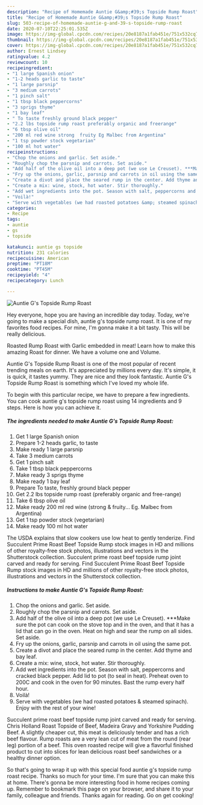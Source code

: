 ```yaml
---
description: "Recipe of Homemade Auntie G&amp;#39;s Topside Rump Roast"
title: "Recipe of Homemade Auntie G&amp;#39;s Topside Rump Roast"
slug: 503-recipe-of-homemade-auntie-g-and-39-s-topside-rump-roast
date: 2020-07-10T22:25:01.535Z
image: https://img-global.cpcdn.com/recipes/20e8187a1fab451e/751x532cq70/auntie-gs-topside-rump-roast-recipe-main-photo.jpg
thumbnail: https://img-global.cpcdn.com/recipes/20e8187a1fab451e/751x532cq70/auntie-gs-topside-rump-roast-recipe-main-photo.jpg
cover: https://img-global.cpcdn.com/recipes/20e8187a1fab451e/751x532cq70/auntie-gs-topside-rump-roast-recipe-main-photo.jpg
author: Ernest Lindsey
ratingvalue: 4.2
reviewcount: 10
recipeingredient:
- "1 large Spanish onion"
- "1-2 heads garlic to taste"
- "1 large parsnip"
- "3 medium carrots"
- "1 pinch salt"
- "1 tbsp black peppercorns"
- "3 sprigs thyme"
- "1 bay leaf"
- " To taste freshly ground black pepper"
- "2.2 lbs topside rump roast preferably organic and freerange"
- "6 tbsp olive oil"
- "200 ml red wine strong  fruity Eg Malbec from Argentina"
- "1 tsp powder stock vegetarian"
- "100 ml hot water"
recipeinstructions:
- "Chop the onions and garlic. Set aside."
- "Roughly chop the parsnip and carrots. Set aside."
- "Add half of the olive oil into a deep pot (we use Le Creuset). ***Make sure the pot can cook on the stove top and in the oven, and that it has a lid that can go in the oven. Heat on high and sear the rump on all sides. Set aside."
- "Fry up the onions, garlic, parsnip and carrots in oil using the same pot."
- "Create a divot and place the seared rump in the center. Add thyme and bay leaf."
- "Create a mix: wine, stock, hot water. Stir thoroughly."
- "Add wet ingredients into the pot. Season with salt, peppercorns and cracked black pepper. Add lid to pot (to seal in heat). Preheat oven to 200C and cook in the oven for 90 minutes. Bast the rump every half hour."
- "Voilà!"
- "Serve with vegetables (we had roasted potatoes &amp; steamed spinach). Enjoy with the rest of your wine!"
categories:
- Recipe
tags:
- auntie
- gs
- topside

katakunci: auntie gs topside 
nutrition: 231 calories
recipecuisine: American
preptime: "PT18M"
cooktime: "PT45M"
recipeyield: "4"
recipecategory: Lunch

---
```



![Auntie G&#39;s Topside Rump Roast](https://img-global.cpcdn.com/recipes/20e8187a1fab451e/751x532cq70/auntie-gs-topside-rump-roast-recipe-main-photo.jpg)

Hey everyone, hope you are having an incredible day today. Today, we're going to make a special dish, auntie g&#39;s topside rump roast. It is one of my favorites food recipes. For mine, I'm gonna make it a bit tasty. This will be really delicious.

Roasted Rump Roast with Garlic embedded in meat! Learn how to make this amazing Roast for dinner. We have a volume one and Volume.

Auntie G&#39;s Topside Rump Roast is one of the most popular of recent trending meals on earth. It's appreciated by millions every day. It's simple, it is quick, it tastes yummy. They are nice and they look fantastic. Auntie G&#39;s Topside Rump Roast is something which I've loved my whole life.


To begin with this particular recipe, we have to prepare a few ingredients. You can cook auntie g&#39;s topside rump roast using 14 ingredients and 9 steps. Here is how you can achieve it.

<!--inarticleads1-->

##### The ingredients needed to make Auntie G&#39;s Topside Rump Roast:

1. Get 1 large Spanish onion
1. Prepare 1-2 heads garlic, to taste
1. Make ready 1 large parsnip
1. Take 3 medium carrots
1. Get 1 pinch salt
1. Take 1 tbsp black peppercorns
1. Make ready 3 sprigs thyme
1. Make ready 1 bay leaf
1. Prepare  To taste, freshly ground black pepper
1. Get 2.2 lbs topside rump roast (preferably organic and free-range)
1. Take 6 tbsp olive oil
1. Make ready 200 ml red wine (strong &amp; fruity... Eg. Malbec from Argentina)
1. Get 1 tsp powder stock (vegetarian)
1. Make ready 100 ml hot water


The USDA explains that slow cookers use low heat to gently tenderize. Find Succulent Prime Roast Beef Topside Rump stock images in HD and millions of other royalty-free stock photos, illustrations and vectors in the Shutterstock collection. Succulent prime roast beef topside rump joint carved and ready for serving. Find Succulent Prime Roast Beef Topside Rump stock images in HD and millions of other royalty-free stock photos, illustrations and vectors in the Shutterstock collection. 

<!--inarticleads2-->

##### Instructions to make Auntie G&#39;s Topside Rump Roast:

1. Chop the onions and garlic. Set aside.
1. Roughly chop the parsnip and carrots. Set aside.
1. Add half of the olive oil into a deep pot (we use Le Creuset). ***Make sure the pot can cook on the stove top and in the oven, and that it has a lid that can go in the oven. Heat on high and sear the rump on all sides. Set aside.
1. Fry up the onions, garlic, parsnip and carrots in oil using the same pot.
1. Create a divot and place the seared rump in the center. Add thyme and bay leaf.
1. Create a mix: wine, stock, hot water. Stir thoroughly.
1. Add wet ingredients into the pot. Season with salt, peppercorns and cracked black pepper. Add lid to pot (to seal in heat). Preheat oven to 200C and cook in the oven for 90 minutes. Bast the rump every half hour.
1. Voilà!
1. Serve with vegetables (we had roasted potatoes &amp; steamed spinach). Enjoy with the rest of your wine!


Succulent prime roast beef topside rump joint carved and ready for serving. Chris Holland Roast Topside of Beef, Madeira Gravy and Yorkshire Pudding Beef. A slightly cheaper cut, this meat is deliciously tender and has a rich beef flavour. Rump roasts are a very lean cut of meat from the round (rear leg) portion of a beef. This oven roasted recipe will give a flavorful finished product to cut into slices for lean delicious roast beef sandwiches or a healthy dinner option. 

So that's going to wrap it up with this special food auntie g&#39;s topside rump roast recipe. Thanks so much for your time. I'm sure that you can make this at home. There's gonna be more interesting food in home recipes coming up. Remember to bookmark this page on your browser, and share it to your family, colleague and friends. Thanks again for reading. Go on get cooking!
